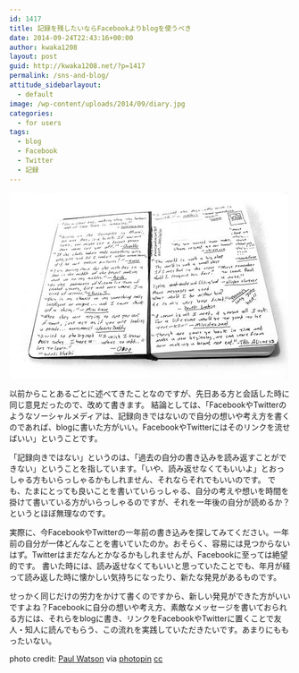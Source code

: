 ```yaml
---
id: 1417
title: 記録を残したいならFacebookよりblogを使うべき
date: 2014-09-24T22:43:16+00:00
author: kwaka1208
layout: post
guid: http://kwaka1208.net/?p=1417
permalink: /sns-and-blog/
attitude_sidebarlayout:
  - default
image: /wp-content/uploads/2014/09/diary.jpg
categories:
  - for users
tags:
  - blog
  - Facebook
  - Twitter
  - 記録
---
```

![diary](/assets/images/2014/09/diary.jpg)
<p>
以前からことあるごとに述べてきたことなのですが、先日ある方と会話した時に同じ意見だったので、改めて書きます。
結論としては、「FacebookやTwitterのようなソーシャルメディアは、記録向きではないので自分の想いや考え方を書くのであれば、blogに書いた方がいい。FacebookやTwitterにはそのリンクを流せばいい」ということです。
</p>
<p>
「記録向きではない」というのは、「過去の自分の書き込みを読み返すことができない」ということを指しています。「いや、読み返せなくてもいいよ」とおっしゃる方もいらっしゃるかもしれません、それならそれでもいいのです。
でも、たまにとっても良いことを書いていらっしゃる、自分の考えや想いを時間を掛けて書いている方がいらっしゃるのですが、それを一年後の自分が読めるか？というとほぼ無理なのです。
</p>
<p>
実際に、今FacebookやTwitterの一年前の書き込みを探してみてください。一年前の自分が一体どんなことを書いていたのか。おそらく、容易には見つからないはず。Twitterはまだなんとかなるかもしれませんが、Facebookに至っては絶望的です。
書いた時には、読み返せなくてもいいと思っていたことでも、年月が経って読み返した時に懐かしい気持ちになったり、新たな発見があるものです。
</p>
<p>
せっかく同じだけの労力をかけて書くのですから、新しい発見ができた方がいいですよね？Facebookに自分の想いや考え方、素敵なメッセージを書いておられる方には、それらをblogに書き、リンクをFacebookやTwitterに置くことで友人・知人に読んでもらう、この流れを実践していただきたいです。あまりにももったいない。
</p>

photo credit: [Paul Watson](https://www.flickr.com/photos/paulwatson/5184351/) via [photopin](http://photopin.com) [cc](http://creativecommons.org/licenses/by-nc-sa/2.0/)
